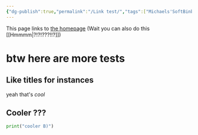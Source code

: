 ```yaml
---
{"dg-publish":true,"permalink":"/Link test/","tags":["Michaels'SoftBinbows"],"dgShowTags":true}
---
```


This page links to [the homepage](Hey)
(Wait you can also do this [[Hmmmm\|?!?!???!!?]])

# btw here are more tests

## Like titles for instances

yeah that's *cool*

## Cooler ???

```py
print("cooler B)")
```
